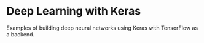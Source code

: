 # Deep Learning with Keras 

Examples of building deep neural networks using Keras with TensorFlow as a backend.
